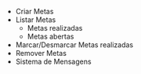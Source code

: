 - Criar Metas
- Listar Metas
    - Metas realizadas
    - Metas abertas
- Marcar/Desmarcar Metas realizadas
- Remover Metas
- Sistema de Mensagens